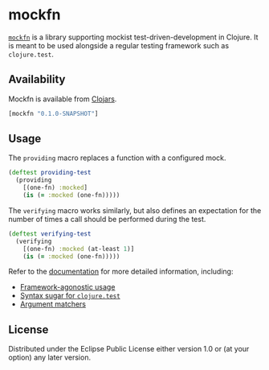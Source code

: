 # mockfn

[`mockfn`](https://github.com/pmatiello/mockfn) is a library supporting
mockist test-driven-development in Clojure. It is meant to be used
alongside a regular testing framework such as `clojure.test`.

## Availability

Mockfn is available from [Clojars](https://clojars.org/mockfn).

```clj
[mockfn "0.1.0-SNAPSHOT"]
```

## Usage

The `providing` macro replaces a function with a configured mock.

```clj
(deftest providing-test
  (providing
    [(one-fn) :mocked]
    (is (= :mocked (one-fn)))))
```

The `verifying` macro works similarly, but also defines an expectation
for the number of times a call should be performed during the test.

```clj
(deftest verifying-test
  (verifying
    [(one-fn) :mocked (at-least 1)]
    (is (= :mocked (one-fn)))))
```

Refer to the [documentation](doc/documentation.md) for more detailed
information, including:

- [Framework-agonostic usage](#framework-agonostic-usage)
- [Syntax sugar for `clojure.test`](#syntax-sugar-for-clojuretest)
- [Argument matchers](#argument-matchers)

## License

Distributed under the Eclipse Public License either version 1.0 or (at
your option) any later version.
